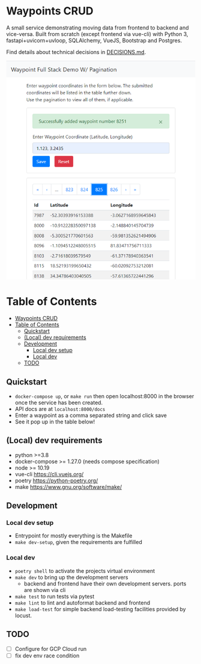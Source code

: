 # Waypoints CRUD
A small service demonstrating moving data from frontend to backend and vice-versa.
Built from scratch (except frontend via vue-cli) with Python 3, fastapi+uvicorn+uvloop, SQLAlchemy, VueJS, Bootstrap and Postgres. 

Find details about technical decisions in [DECISIONS.md](./DECISIONS.md).

![Screenshot of the UI](./img/demo.png?raw=true "The UI in use")

Table of Contents
=================
- [Waypoints CRUD](#waypoints-crud)
- [Table of Contents](#table-of-contents)
  - [Quickstart](#quickstart)
  - [(Local) dev requirements](#local-dev-requirements)
  - [Development](#development)
    - [Local dev setup](#local-dev-setup)
    - [Local dev](#local-dev)
  - [TODO](#todo)


## Quickstart
- `docker-compose up`, or `make run` then open localhost:8000 in the browser once the service has been created.
- API docs are at `localhost:8000/docs`
- Enter a waypoint as a comma separated string and click save
- See it pop up in the table below!

## (Local) dev requirements
- python >=3.8
- docker-compose >= 1.27.0 (needs compose specification)
- node >= 10.19
- vue-cli https://cli.vuejs.org/
- poetry https://python-poetry.org/
- make https://www.gnu.org/software/make/

## Development
### Local dev setup
- Entrypoint for mostly everything is the Makefile
- `make dev-setup`, given the requirements are fulfilled

### Local dev
- `poetry shell` to activate the projects virtual environment
- `make dev` to bring up the development servers
  - backend and frontend have their own development servers. ports are shown via cli
- `make test` to run tests via pytest
- `make lint` to lint and autoformat backend and frontend
- `make load-test` for simple backend load-testing facilities provided by locust.

## TODO
- [ ] Configure for GCP Cloud run
- [ ] fix dev env race condition